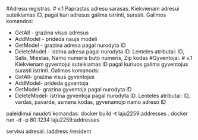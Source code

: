 #Adresu registras. #
v.1 Paprastas adresu sarasas. Kiekvienam adresui suteikiamas ID, pagal kuri adresus galima istrinti, surasti.
Galimos komandos:
* GetAll - grazina visus adresus
* AddModel - prideda nauja modeli
* GetModel - grazina adresa pagal nurodyta ID
* DeleteModel - istrina adresa pagal nurodyta ID.
Lenteles atributai: ID, Salis, Miestas, Namo numeris buto numeris, Zip kodas
#Gyventojai. #
v.1
Kiekvienam gyventojui suteikiamas ID pagal kuriuos galima gyventojus surasti istrinti.
Galimos komanods:
* GetAll- grazina visus gyventojus
* AddModel- prideda gyventoja
* GetModel- grazina gyventoja pagal nurodyta ID
* DeleteModel- istrina gyventoja pagal nurodyta ID.
Lenteles atributai: ID, vardas, pavarde, asmens kodas, gyvenamojo namo adreso ID

paleidimui naudoti komandas:
  docker build -t laju2259:addresses .
  docker run -d -p 80:1234 laju2259:addresses
  
  servisu adresai:
  /address
  /resident
